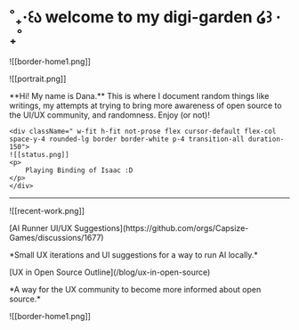 # ˚₊‧꒰ა welcome to my digi-garden ໒꒱ ‧₊˚

![[border-home1.png]]
<div className="grid lg:grid-cols-2 gap-4">
	<div className="not-prose flex cursor-default flex-col space-y-4 rounded-lg border border-white p-4 transition-all duration-150">
	![[portrait.png]]
	<p> 
		**Hi! My name is Dana.**
	 This is where I document random things like writings, my attempts at trying to bring more awareness of open source to the UI/UX community, and randomness. Enjoy (or not)! 
	</p>
	 </div>
	 
	<div className=" w-fit h-fit not-prose flex cursor-default flex-col space-y-4 rounded-lg border border-white p-4 transition-all duration-150">
	![[status.png]]
	<p>
		Playing Binding of Isaac :D
	</p>
	</div>
</div>

---
![[recent-work.png]]
<div className="grid lg:grid-cols-2 gap-4">
	<div className="not-prose flex cursor-default flex-col space-y-4 rounded-lg border border-white p-4 transition-all duration-150 hover:border-pink-200">
	[AI Runner UI/UX Suggestions](https://github.com/orgs/Capsize-Games/discussions/1677)
	<p>
		*Small UX iterations and UI suggestions for a way to run AI locally.*
	</p> 
	</div>
	<div className="not-prose flex cursor-default flex-col space-y-4 rounded-lg border border-white p-4 transition-all duration-150 hover:border-pink-200">
	[UX in Open Source Outline](/blog/ux-in-open-source)
	<p>
		*A way for the UX community to become more informed about open source.* 
	</p>
	</div>
</div>
![[border-home1.png]]
